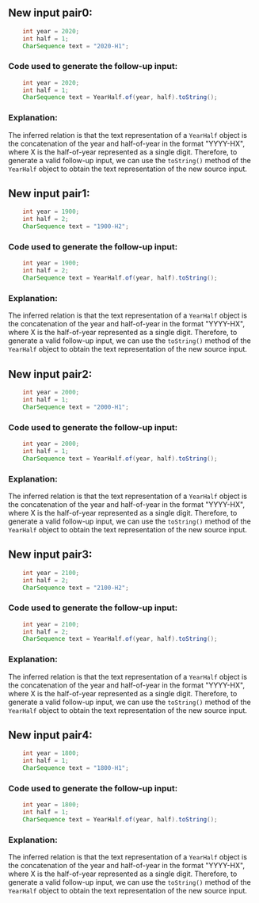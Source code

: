 ## New input pair0:
```java
    int year = 2020;
    int half = 1;
    CharSequence text = "2020-H1";
```
### Code used to generate the follow-up input:
```java
    int year = 2020;
    int half = 1;
    CharSequence text = YearHalf.of(year, half).toString();
```
### Explanation:
The inferred relation is that the text representation of a `YearHalf` object is the concatenation of the year and half-of-year in the format "YYYY-HX", where X is the half-of-year represented as a single digit. Therefore, to generate a valid follow-up input, we can use the `toString()` method of the `YearHalf` object to obtain the text representation of the new source input.

## New input pair1:
```java
    int year = 1900;
    int half = 2;
    CharSequence text = "1900-H2";
```
### Code used to generate the follow-up input:
```java
    int year = 1900;
    int half = 2;
    CharSequence text = YearHalf.of(year, half).toString();
```
### Explanation:
The inferred relation is that the text representation of a `YearHalf` object is the concatenation of the year and half-of-year in the format "YYYY-HX", where X is the half-of-year represented as a single digit. Therefore, to generate a valid follow-up input, we can use the `toString()` method of the `YearHalf` object to obtain the text representation of the new source input.

## New input pair2:
```java
    int year = 2000;
    int half = 1;
    CharSequence text = "2000-H1";
```
### Code used to generate the follow-up input:
```java
    int year = 2000;
    int half = 1;
    CharSequence text = YearHalf.of(year, half).toString();
```
### Explanation:
The inferred relation is that the text representation of a `YearHalf` object is the concatenation of the year and half-of-year in the format "YYYY-HX", where X is the half-of-year represented as a single digit. Therefore, to generate a valid follow-up input, we can use the `toString()` method of the `YearHalf` object to obtain the text representation of the new source input.

## New input pair3:
```java
    int year = 2100;
    int half = 2;
    CharSequence text = "2100-H2";
```
### Code used to generate the follow-up input:
```java
    int year = 2100;
    int half = 2;
    CharSequence text = YearHalf.of(year, half).toString();
```
### Explanation:
The inferred relation is that the text representation of a `YearHalf` object is the concatenation of the year and half-of-year in the format "YYYY-HX", where X is the half-of-year represented as a single digit. Therefore, to generate a valid follow-up input, we can use the `toString()` method of the `YearHalf` object to obtain the text representation of the new source input.

## New input pair4:
```java
    int year = 1800;
    int half = 1;
    CharSequence text = "1800-H1";
```
### Code used to generate the follow-up input:
```java
    int year = 1800;
    int half = 1;
    CharSequence text = YearHalf.of(year, half).toString();
```
### Explanation:
The inferred relation is that the text representation of a `YearHalf` object is the concatenation of the year and half-of-year in the format "YYYY-HX", where X is the half-of-year represented as a single digit. Therefore, to generate a valid follow-up input, we can use the `toString()` method of the `YearHalf` object to obtain the text representation of the new source input.
